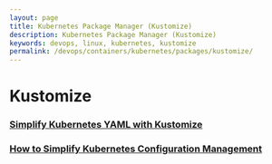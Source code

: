 ```yaml
---
layout: page
title: Kubernetes Package Manager (Kustomize)
description: Kubernetes Package Manager (Kustomize)
keywords: devops, linux, kubernetes, kustomize
permalink: /devops/containers/kubernetes/packages/kustomize/
---
```


# Kustomize

### [Simplify Kubernetes YAML with Kustomize](/devops/containers/kubernetes/packages/kustomize/simplify-kubernetes-yaml-with-kustomize/)

### [How to Simplify Kubernetes Configuration Management](/devops/containers/kubernetes/packages/kustomize/how-to-simplify-kubernetes-configuration-management/)
